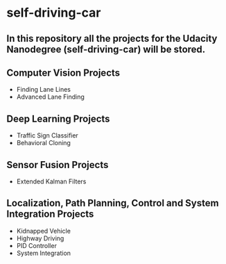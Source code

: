 # self-driving-car

## In this repository all the projects for the Udacity Nanodegree (self-driving-car) will be stored.

## Computer Vision Projects

- Finding Lane Lines
- Advanced Lane Finding

## Deep Learning Projects

- Traffic Sign Classifier
- Behavioral Cloning

## Sensor Fusion Projects
- Extended Kalman Filters

## Localization, Path Planning, Control and System Integration Projects

- Kidnapped Vehicle
- Highway Driving
- PID Controller
- System Integration

